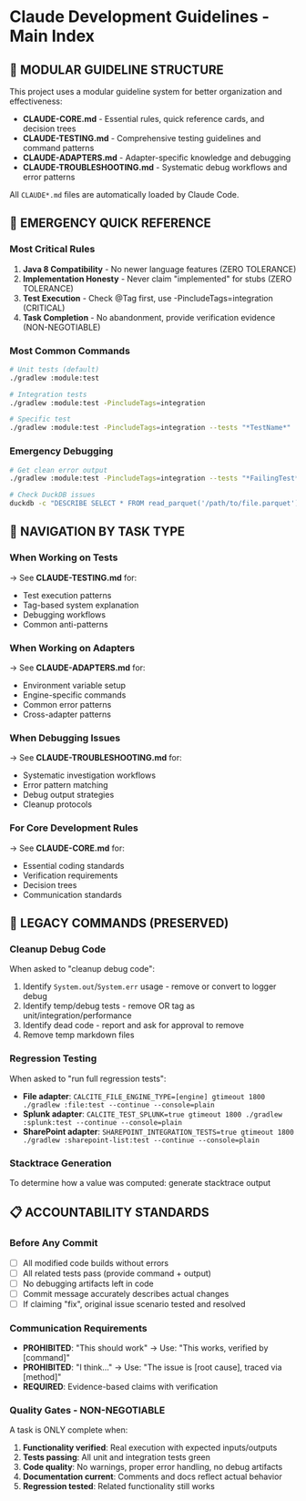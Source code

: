 # Claude Development Guidelines - Main Index

## 📁 MODULAR GUIDELINE STRUCTURE

This project uses a modular guideline system for better organization and effectiveness:

- **CLAUDE-CORE.md** - Essential rules, quick reference cards, and decision trees
- **CLAUDE-TESTING.md** - Comprehensive testing guidelines and command patterns
- **CLAUDE-ADAPTERS.md** - Adapter-specific knowledge and debugging
- **CLAUDE-TROUBLESHOOTING.md** - Systematic debug workflows and error patterns

All `CLAUDE*.md` files are automatically loaded by Claude Code.

## 🚨 EMERGENCY QUICK REFERENCE

### Most Critical Rules
1. **Java 8 Compatibility** - No newer language features (ZERO TOLERANCE)
2. **Implementation Honesty** - Never claim "implemented" for stubs (ZERO TOLERANCE)
3. **Test Execution** - Check @Tag first, use -PincludeTags=integration (CRITICAL)
4. **Task Completion** - No abandonment, provide verification evidence (NON-NEGOTIABLE)

### Most Common Commands
```bash
# Unit tests (default)
./gradlew :module:test

# Integration tests
./gradlew :module:test -PincludeTags=integration

# Specific test
./gradlew :module:test -PincludeTags=integration --tests "*TestName*"
```

### Emergency Debugging
```bash
# Get clean error output
./gradlew :module:test -PincludeTags=integration --tests "*FailingTest*" --console=plain

# Check DuckDB issues
duckdb -c "DESCRIBE SELECT * FROM read_parquet('/path/to/file.parquet')"
```

## 🎯 NAVIGATION BY TASK TYPE

### When Working on Tests
→ See **CLAUDE-TESTING.md** for:
- Test execution patterns
- Tag-based system explanation
- Debugging workflows
- Common anti-patterns

### When Working on Adapters
→ See **CLAUDE-ADAPTERS.md** for:
- Environment variable setup
- Engine-specific commands
- Common error patterns
- Cross-adapter patterns

### When Debugging Issues
→ See **CLAUDE-TROUBLESHOOTING.md** for:
- Systematic investigation workflows
- Error pattern matching
- Debug output strategies
- Cleanup protocols

### For Core Development Rules
→ See **CLAUDE-CORE.md** for:
- Essential coding standards
- Verification requirements
- Decision trees
- Communication standards

## 🔧 LEGACY COMMANDS (PRESERVED)

### Cleanup Debug Code
When asked to "cleanup debug code":
1. Identify `System.out`/`System.err` usage - remove or convert to logger debug
2. Identify temp/debug tests - remove OR tag as unit/integration/performance
3. Identify dead code - report and ask for approval to remove
4. Remove temp markdown files

### Regression Testing
When asked to "run full regression tests":
- **File adapter**: `CALCITE_FILE_ENGINE_TYPE=[engine] gtimeout 1800 ./gradlew :file:test --continue --console=plain`
- **Splunk adapter**: `CALCITE_TEST_SPLUNK=true gtimeout 1800 ./gradlew :splunk:test --continue --console=plain`
- **SharePoint adapter**: `SHAREPOINT_INTEGRATION_TESTS=true gtimeout 1800 ./gradlew :sharepoint-list:test --continue --console=plain`

### Stacktrace Generation
To determine how a value was computed: generate stacktrace output

## 📋 ACCOUNTABILITY STANDARDS

### Before Any Commit
- [ ] All modified code builds without errors
- [ ] All related tests pass (provide command + output)
- [ ] No debugging artifacts left in code
- [ ] Commit message accurately describes actual changes
- [ ] If claiming "fix", original issue scenario tested and resolved

### Communication Requirements
- **PROHIBITED**: "This should work" → Use: "This works, verified by [command]"
- **PROHIBITED**: "I think..." → Use: "The issue is [root cause], traced via [method]"
- **REQUIRED**: Evidence-based claims with verification

### Quality Gates - NON-NEGOTIABLE
A task is ONLY complete when:
1. **Functionality verified**: Real execution with expected inputs/outputs
2. **Tests passing**: All unit and integration tests green
3. **Code quality**: No warnings, proper error handling, no debug artifacts
4. **Documentation current**: Comments and docs reflect actual behavior
5. **Regression tested**: Related functionality still works
